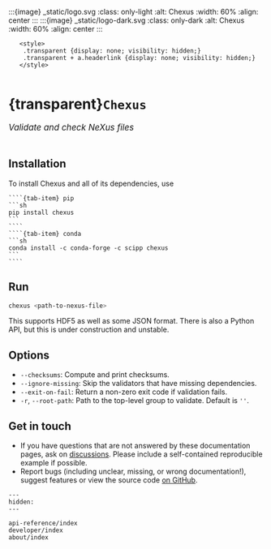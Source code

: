:::{image} _static/logo.svg
:class: only-light
:alt: Chexus
:width: 60%
:align: center
:::
:::{image} _static/logo-dark.svg
:class: only-dark
:alt: Chexus
:width: 60%
:align: center
:::

```{raw} html
   <style>
    .transparent {display: none; visibility: hidden;}
    .transparent + a.headerlink {display: none; visibility: hidden;}
   </style>
```

```{role} transparent
```

# {transparent}`Chexus`

<span style="font-size:1.2em;font-style:italic;color:var(--pst-color-text-muted)">
  Validate and check NeXus files
  </br></br>
</span>

## Installation

To install Chexus and all of its dependencies, use

`````{tab-set}
````{tab-item} pip
```sh
pip install chexus
```
````
````{tab-item} conda
```sh
conda install -c conda-forge -c scipp chexus
```
````
`````

## Run

```bash
chexus <path-to-nexus-file>
```

This supports HDF5 as well as some JSON format.
There is also a Python API, but this is under construction and unstable.

## Options

- `--checksums`: Compute and print checksums.
- `--ignore-missing`: Skip the validators that have missing dependencies.
- `--exit-on-fail`: Return a non-zero exit code if validation fails.
- `-r`, `--root-path`: Path to the top-level group to validate. Default is `''`.

## Get in touch

- If you have questions that are not answered by these documentation pages, ask on [discussions](https://github.com/scipp/chexus/discussions). Please include a self-contained reproducible example if possible.
- Report bugs (including unclear, missing, or wrong documentation!), suggest features or view the source code [on GitHub](https://github.com/scipp/chexus).

```{toctree}
---
hidden:
---

api-reference/index
developer/index
about/index
```
